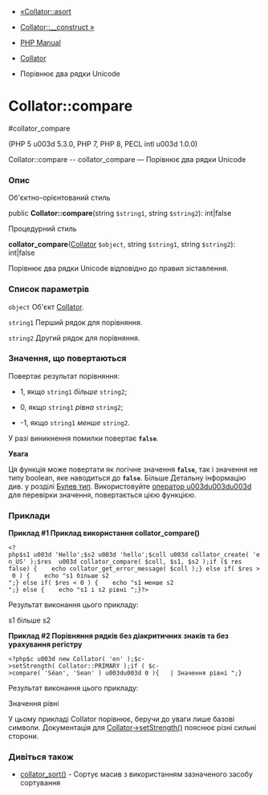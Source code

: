 - [«Collator::asort](collator.asort.md)
- [Collator::\_\_construct »](collator.construct.md)

- [PHP Manual](index.md)
- [Collator](class.collator.md)
- Порівнює два рядки Unicode

# Collator::compare

#collator_compare

(PHP 5 u003d 5.3.0, PHP 7, PHP 8, PECL intl u003d 1.0.0)

Collator::compare -- collator_compare — Порівнює два рядки Unicode

### Опис

Об'єктно-орієнтований стиль

public **Collator::compare**(string `$string1`, string `$string2`):
int\|false

Процедурний стиль

**collator_compare**([Collator](class.collator.md) `$object`, string
`$string1`, string `$string2`): int\|false

Порівнює два рядки Unicode відповідно до правил зіставлення.

### Список параметрів

`object`
Об'єкт [Collator](class.collator.md).

`string1`
Перший рядок для порівняння.

`string2`
Другий рядок для порівняння.

### Значення, що повертаються

Повертає результат порівняння:

- 1, якщо `string1` *більше* `string2`;

- 0, якщо `string1` *рівна* `string2`;

- -1, якщо `string1` *менше* `string2`.

У разі виникнення помилки повертає **`false`**.

**Увага**

Ця функція може повертати як логічне значення **`false`**, так і
значення не типу boolean, яке наводиться до **`false`**. Більше
Детальну інформацію див. у розділі [Булев
тип](language.types.boolean.md). Використовуйте [оператор
u003du003du003d](language.operators.comparison.md) для перевірки значення,
повертається цією функцією.

### Приклади

**Приклад #1 Приклад використання **collator_compare()****

` <?php$s1 u003d 'Hello';$s2 u003d 'hello';$coll u003d collator_create( 'en_US' );$res  u003d collator_compare( $coll, $s1, $s2 );if ($ res false) {    echo collator_get_error_message( $coll );} else if( $res > 0 ) {    echo "s1 більше s2
";} else if( $res < 0 ) {    echo "s1 менше s2
";} else {    echo "s1 і s2 рівні
";}?> `

Результат виконання цього прикладу:


s1 більше s2

**Приклад #2 Порівняння рядків без діакритичних знаків та без урахування
регістру**

` <?php$c u003d new Collator( 'en' );$c->setStrength( Collator::PRIMARY );if ( $c->compare( 'Séan', 'Sean' ) u003du003d 0 ){   | Значення рівні
";} `

Результат виконання цього прикладу:


Значення рівні

У цьому прикладі Collator порівнює, беручи до уваги лише базові
символи. Документація для
[Collator-\>setStrength()](collator.setstrength.md) пояснює
різні сильні сторони.

### Дивіться також

- [collator_sort()](collator.sort.md) - Сортує масив з
використанням зазначеного засобу сортування
